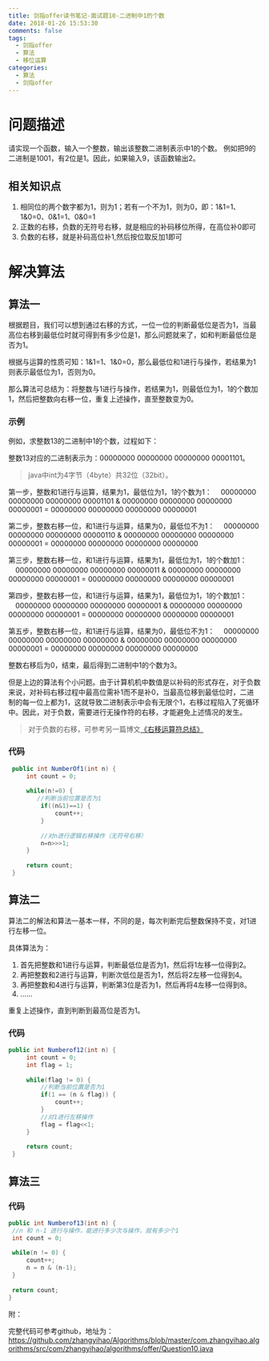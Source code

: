 ```yaml
---
title: 剑指offer读书笔记-面试题10-二进制中1的个数
date: 2018-01-26 15:53:30 
comments: false
tags:
  - 剑指offer
  - 算法
  - 移位运算
categories:
  - 算法
  - 剑指offer
---
```


# 问题描述 #

请实现一个函数，输入一个整数，输出该整数二进制表示中1的个数。
例如把9的二进制是1001，有2位是1。因此，如果输入9，该函数输出2。

## 相关知识点 ##

1. 相同位的两个数字都为1，则为1；若有一个不为1，则为0，即：1&1=1、1&0=0、0&1=1、0&0=1
2. 正数的右移，负数的无符号右移，就是相应的补码移位所得，在高位补0即可
3. 负数的右移，就是补码高位补1,然后按位取反加1即可

# 解决算法 #

## 算法一 ##

根据题目，我们可以想到通过右移的方式，一位一位的判断最低位是否为1，当最高位右移到最低位时就可得到有多少位是1，那么问题就来了，如和判断最低位是否为1。

根据与运算的性质可知：1&1=1、1&0=0，那么最低位和1进行与操作，若结果为1则表示最低位为1，否则为0。

那么算法可总结为：将整数与1进行与操作，若结果为1，则最低位为1，1的个数加1，然后把整数向右移一位，重复上述操作，直至整数变为0。

### 示例 ###

例如，求整数13的二进制中1的个数，过程如下：

整数13对应的二进制表示为：00000000 00000000 00000000 00001101。 

> java中int为4字节（4byte）共32位（32bit）。

第一步，整数和1进行与运算，结果为1，最低位为1，1的个数为1：
　00000000 00000000 00000000 00001101
& 00000000 00000000 00000000 00000001
= 00000000 00000000 00000000 00000001

第二步，整数右移一位，和1进行与运算，结果为0，最低位不为1：
　00000000 00000000 00000000 00000110
& 00000000 00000000 00000000 00000001
= 00000000 00000000 00000000 00000000

第三步，整数右移一位，和1进行与运算，结果为1，最低位为1，1的个数加1：
　00000000 00000000 00000000 00000011
& 00000000 00000000 00000000 00000001
= 00000000 00000000 00000000 00000001

第四步，整数右移一位，和1进行与运算，结果为1，最低位为1，1的个数加1：
　00000000 00000000 00000000 00000001
& 00000000 00000000 00000000 00000001
= 00000000 00000000 00000000 00000001

第五步，整数右移一位，和1进行与运算，结果为0，最低位不为1：
　00000000 00000000 00000000 00000000
& 00000000 00000000 00000000 00000001
= 00000000 00000000 00000000 00000000

整数右移后为0，结束，最后得到二进制中1的个数为3。

但是上边的算法有个小问题。由于计算机机中数值是以补码的形式存在，对于负数来说，对补码右移过程中最高位需补1而不是补0，当最高位移到最低位时，二进制的每一位上都为1，这就导致二进制表示中会有无限个1，右移过程陷入了死循环中。因此，对于负数，需要进行无操作符的右移，才能避免上述情况的发生。

> 对于负数的右移，可参考另一篇博文[《右移运算符总结》](http://zhangyida.cn/2018/01/23/%E5%89%91%E6%8C%87offer%E8%AF%BB%E4%B9%A6%E7%AC%94%E8%AE%B0-%E9%9D%A2%E8%AF%95%E9%A2%989-%E6%96%90%E6%B3%A2%E9%82%A3%E5%A5%91%E6%95%B0%E5%88%97%E9%97%AE%E9%A2%98/)

### 代码 ###

```java
 public int NumberOf1(int n) {
	 int count = 0;
	 
	 while(n!=0) {
		//判断当前位置是否为1
		 if((n&1)==1) {
			 count++;
		 }
		 
		 //对n进行逻辑右移操作（无符号右移）
		 n=n>>>1;
	 }
	 
	 return count;
 }
```

## 算法二 ##

算法二的解法和算法一基本一样，不同的是，每次判断完后整数保持不变，对1进行左移一位。

具体算法为：

1. 首先把整数和1进行与运算，判断最低位是否为1，然后将1左移一位得到2。
2. 再把整数和2进行与运算，判断次低位是否为1，然后将2左移一位得到4。
3. 再把整数和4进行与运算，判断第3位是否为1，然后再将4左移一位得到8。
4. ......

重复上述操作，直到判断到最高位是否为1。

### 代码 ###

```java
public int Numberof12(int n) {
	 int count = 0;
	 int flag = 1;
	 
	 while(flag != 0) {
		 //判断当前位置是否为1
		 if(1 == (n & flag)) {
			 count++;
		 }
		 //对1进行左移操作
		 flag = flag<<1;
	 }
	 
	 return count;
 }
```

## 算法三 ##

### 代码 ###

```java
public int Numberof13(int n) {
 //n 和 n-1 进行与操作，能进行多少次与操作，就有多少个1
 int count = 0;
 
 while(n != 0) {
	 count++;
	 n = n & (n-1);
 }
	 
 return count;
}
```

附：

完整代码可参考github，地址为：
https://github.com/zhangyihao/Algorithms/blob/master/com.zhangyihao.algorithms/src/com/zhangyihao/algorithms/offer/Question10.java